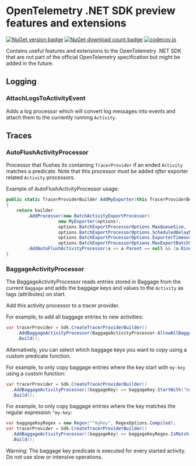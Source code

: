 # OpenTelemetry .NET SDK preview features and extensions

[![NuGet version badge](https://img.shields.io/nuget/v/OpenTelemetry.Extensions)](https://www.nuget.org/packages/OpenTelemetry.Extensions)
[![NuGet download count badge](https://img.shields.io/nuget/dt/OpenTelemetry.Extensions)](https://www.nuget.org/packages/OpenTelemetry.Extensions)
[![codecov.io](https://codecov.io/gh/open-telemetry/opentelemetry-dotnet-contrib/branch/main/graphs/badge.svg?flag=unittests-Extensions)](https://app.codecov.io/gh/open-telemetry/opentelemetry-dotnet-contrib?flags[0]=unittests-Extensions)

Contains useful features and extensions to the OpenTelemetry .NET SDK that are
not part of the official OpenTelemetry specification but might be added in the
future.

## Logging

### AttachLogsToActivityEvent

Adds a log processor which will convert log messages into events and attach them
to the currently running `Activity`.

## Traces

### AutoFlushActivityProcessor

Processor that flushes its containing `TracerProvider` if an ended `Activity`
matches a predicate. Note that this processor must be added *after* exporter
related `Activity` processors.

Example of AutoFlushActivityProcessor usage:

```cs
public static TracerProviderBuilder AddMyExporter(this TracerProviderBuilder builder, MyExporterOptions options)
{
    return builder
        .AddProcessor(new BatchActivityExportProcessor(
                    new MyExporter(options),
                    options.BatchExportProcessorOptions.MaxQueueSize,
                    options.BatchExportProcessorOptions.ScheduledDelayMilliseconds,
                    options.BatchExportProcessorOptions.ExporterTimeoutMilliseconds,
                    options.BatchExportProcessorOptions.MaxExportBatchSize))
        .AddAutoFlushActivityProcessor(a => a.Parent == null && (a.Kind == ActivityKind.Server || a.Kind == ActivityKind.Consumer), 5000);
}
```

### BaggageActivityProcessor

The BaggageActivityProcessor reads entries stored in Baggage from the current `Baggage`
and adds the baggage keys and values to the `Activity` as tags (attributes) on start.

Add this activity processor to a tracer provider.

For example, to add all baggage entries to new activities:

```cs
var tracerProvider = Sdk.CreateTracerProviderBuilder()
    .AddBaggageActivityProcessor(BaggageActivityProcessor.AllowAllBaggageKeys)
    .Build();
```

Alternatively, you can select which baggage keys you want to copy using a
custom predicate function.

For example, to only copy baggage entries where the key start with `my-key`
using a custom function:

```cs
var tracerProvider = Sdk.CreateTracerProviderBuilder()
  .AddBaggageActivityProcessor((baggageKey) => baggageKey.StartWith("my-key", System.StringComparison.Ordinal))
  .Build();
```

For example, to only copy baggage entries where the key matches the regular
expression `^my-key`:

```cs
var baggageKeyRegex = new Regex("^mykey", RegexOptions.Compiled);
var tracerProvider = Sdk.CreateTracerProviderBuilder()
  .AddBaggageActivityProcessor((baggageKey) => baggageKeyRegex.IsMatch(baggageKey))
  .Build();
```

Warning: The baggage key predicate is executed for every started activity.
Do not use slow or intensive operations.
